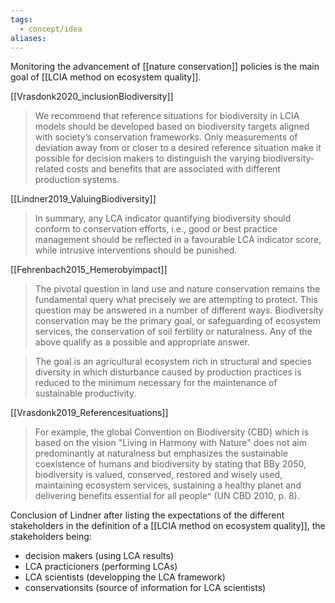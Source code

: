 ```yaml
---
tags:
  - concept/idea
aliases:
---
```

Monitoring the advancement of [[nature conservation]] policies is the main goal of [[LCIA method on ecosystem quality]].

[[Vrasdonk2020_inclusionBiodiversity]]
> We recommend that reference situations for biodiversity in LCIA models should be developed based on biodiversity targets aligned with society’s conservation frameworks. Only measurements of deviation away from or closer to a desired reference situation make it possible for decision makers to distinguish the varying biodiversity-related costs and benefits that are associated with different production systems.

[[Lindner2019_ValuingBiodiversity]]
> In summary, any LCA indicator quantifying biodiversity should conform to conservation efforts, i.e., good or best practice management should be reflected in a favourable LCA indicator score, while intrusive interventions should be punished.

[[Fehrenbach2015_Hemerobyimpact]]
> The pivotal question in land use and nature conservation remains the fundamental query what precisely we are attempting to protect. This question may be answered in a number of different ways. Biodiversity conservation may be the primary goal, or safeguarding of ecosystem services, the conservation of soil fertility or naturalness. Any of the above qualify as a possible and appropriate answer.

> The goal is an agricultural ecosystem rich in structural and species diversity in which disturbance caused by production practices is reduced to the minimum necessary for the maintenance of sustainable productivity.

[[Vrasdonk2019_Referencesituations]]
> For example, the global Convention on Biodiversity (CBD) which is based on the vision "Living in Harmony with Nature" does not aim predominantly at naturalness but emphasizes the sustainable coexistence of humans and biodiversity by stating that BBy 2050, biodiversity is valued, conserved, restored and wisely used, maintaining ecosystem services, sustaining a healthy planet and delivering benefits essential for all people^ (UN CBD 2010, p. 8).

Conclusion of Lindner after listing the expectations of the different stakeholders in the definition of a [[LCIA method on ecosystem quality]], the stakeholders being:
- decision makers (using LCA results)
- LCA practicioners (performing LCAs)
- LCA scientists (developping the LCA framework)
- conservationsits (source of information for LCA scientists)